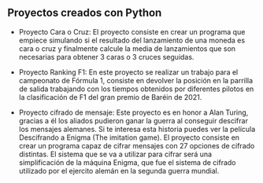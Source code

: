 ## Proyectos creados con Python

- Proyecto Cara o Cruz:
El proyecto consiste en crear un programa que empiece simulando si el resultado del lanzamiento de una moneda es cara o cruz y finalmente calcule la media de lanzamientos que son necesarias para obtener 3 caras o 3 cruces seguidas. 


- Proyecto Ranking F1:
En este proyecto se realizar un trabajo para el campeonato de Fórmula 1, consiste en devolver la posición en la parrilla de salida trabajando con los tiempos obtenidos por diferentes pilotos en la clasificación de F1 del gran premio de Baréin de 2021. 


- Proyecto cifrado de mensaje:
Este proyecto es en honor a Alan Turing, gracias a él los aliados pudieron ganar la guerra al conseguir descifrar los mensajes alemanes. Si te interesa esta historia puedes ver la película Descifrando a Enigma (The imitation game).
El proyecto consiste en crear un programa capaz de cifrar mensajes con 27 opciones de cifrado distintas. El sistema que se va a utilizar para cifrar será una simplificación de la máquina Enigma, que fue el sistema de cifrado utilizado por el ejercito alemán en la segunda guerra mundial.

